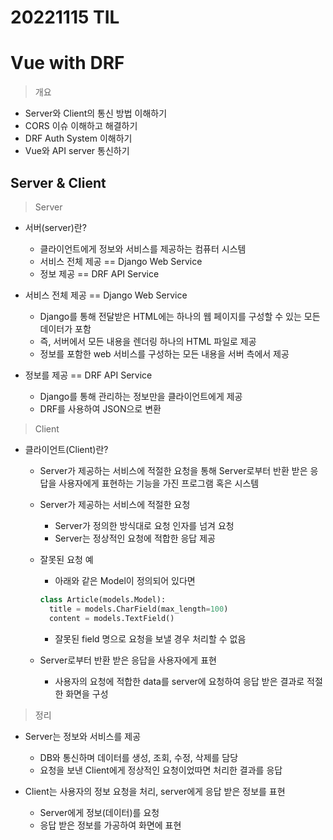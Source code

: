 # 20221115 TIL

# Vue with DRF

> 개요

- Server와 Client의 통신 방법 이해하기
- CORS 이슈 이해하고 해결하기
- DRF Auth System 이해하기
- Vue와 API server 통신하기

## Server & Client

> Server

- 서버(server)란?

  - 클라이언트에게 정보와 서비스를 제공하는 컴퓨터 시스템
  - 서비스 전체 제공 == Django Web Service
  - 정보 제공 == DRF API Service

- 서비스 전체 제공 == Django Web Service

  - Django를 통해 전달받은 HTML에는 하나의 웹 페이지를 구성할 수 있는 모든 데이터가 포함
  - 즉, 서버에서 모든 내용을 렌더링 하나의 HTML 파일로 제공
  - 정보를 포함한 web 서비스를 구성하는 모든 내용을 서버 측에서 제공

- 정보를 제공 == DRF API Service

  - Django를 통해 관리하는 정보만을 클라이언트에게 제공
  - DRF를 사용하여 JSON으로 변환

> Client

- 클라이언트(Client)란?

  - Server가 제공하는 서비스에 적절한 요청을 통해 Server로부터 반환 받은 응답을 사용자에게 표현하는 기능을 가진 프로그램 혹은 시스템

  - Server가 제공하는 서비스에 적절한 요청

    - Server가 정의한 방식대로 요청 인자를 넘겨 요청
    - Server는 정상적인 요청에 적합한 응답 제공

  - 잘못된 요청 예

    - 아래와 같은 Model이 정의되어 있다면

    ```python
    class Article(models.Model):
      title = models.CharField(max_length=100)
      content = models.TextField()
    ```

    - 잘못된 field 명으로 요청을 보낼 경우 처리할 수 없음

  - Server로부터 반환 받은 응답을 사용자에게 표현

    - 사용자의 요청에 적합한 data를 server에 요청하여 응답 받은 결과로 적절한 화면을 구성

> 정리

- Server는 정보와 서비스를 제공

  - DB와 통신하며 데이터를 생성, 조회, 수정, 삭제를 담당
  - 요청을 보낸 Client에게 정상적인 요청이었따면 처리한 결과를 응답

- Client는 사용자의 정보 요청을 처리, server에게 응답 받은 정보를 표현

  - Server에게 정보(데이터)를 요청
  - 응답 받은 정보를 가공하여 화면에 표현
